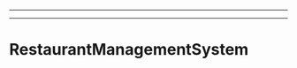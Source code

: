 -----------------
----------------------------------------------------------------------------------------------------
# RestaurantManagementSystem
